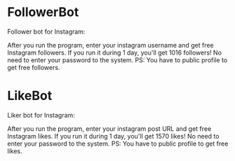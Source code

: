 # FollowerBot
Follower bot for Instagram:

After you run the program, enter your instagram username and get free Instagram followers. If you run it during 1 day, you'll get 1016 followers! No need to enter your password to the system. PS: You have to public profile to get free followers. 

# LikeBot
Liker bot for Instagram:

After you run the program, enter your instagram post URL and get free Instagram likes. If you run it during 1 day, you'll get 1570 likes! No need to enter your password to the system. PS: You have to public profile to get free likes.
